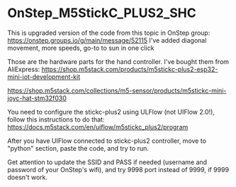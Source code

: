 # OnStep_M5StickC_PLUS2_SHC

This is upgraded version of the code from this topic in OnStep group: https://onstep.groups.io/g/main/message/52115
I've added diagonal movement, more speeds, go-to to sun in one click

Those are the hardware parts for the hand controller. I've bought them from AliExpress:
https://shop.m5stack.com/products/m5stickc-plus2-esp32-mini-iot-development-kit

https://shop.m5stack.com/collections/m5-sensor/products/m5stickc-mini-joyc-hat-stm32f030


You need to configure the stickc-plus2 using ULFlow (not UIFlow 2.0!), follow this instructions to do that:
https://docs.m5stack.com/en/uiflow/m5stickc_plus2/program


After you have UIFlow connected to stickc-plus2 controller, move to "python" section, paste the code, and try to run.

Get attention to update the SSID and PASS if needed (username and password of your OnStep's wifi), and try 9998 port instead of 9999, if 9999 doesn't work.

